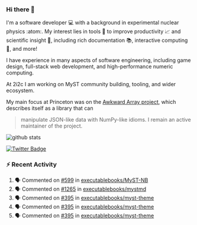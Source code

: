 ### Hi there 👋 

I'm a software developer 💻 with a background in experimental nuclear physics :atom:. My interest lies in tools :wrench: to improve productivity :chart_with_upwards_trend: and scientific insight :telescope:, including rich documentation 📚, interactive computing 🧮, and more! 

I have experience in many aspects of software engineering, including game design, full-stack web development, and high-performance numeric computing. 

At 2i2c I am working on MyST community building, tooling, and wider ecosystem. 

My main focus at Princeton was on the [Awkward Array project](awkward-array.org/), which describes itself as a library that can 
> manipulate JSON-like data with NumPy-like idioms. I remain an active maintainer of the project. 

![github stats](https://github-readme-stats.vercel.app/api?username=agoose77&show_icons=true&hide_rank=true&hide_title=true&bg_color=30,e76445,904e95&text_color=efe3ec&icon_color=efe3ec)
<!--
**agoose77/agoose77** is a ✨ _special_ ✨ repository because its `README.md` (this file) appears on your GitHub profile.

Here are some ideas to get you started:

- 🔭 I’m currently working on ...
- 🌱 I’m currently learning ...
- 👯 I’m looking to collaborate on ...
- 🤔 I’m looking for help with ...
- 💬 Ask me about ...
- 📫 How to reach me: ...
- 😄 Pronouns: ...
- ⚡ Fun fact: ...
-->

[![Twitter Badge](https://img.shields.io/twitter/follow/agoose77?style=flat-square&logo=Twitter&logoColor=white&color=cornflowerblue)](https://twitter.com/agoose77)

### :zap: Recent Activity

<!--START_SECTION:activity-->
1. 🗣 Commented on [#599](https://github.com/executablebooks/MyST-NB/pull/599#issuecomment-2143404288) in [executablebooks/MyST-NB](https://github.com/executablebooks/MyST-NB)
2. 🗣 Commented on [#1265](https://github.com/executablebooks/mystmd/issues/1265#issuecomment-2143404051) in [executablebooks/mystmd](https://github.com/executablebooks/mystmd)
3. 🗣 Commented on [#395](https://github.com/executablebooks/myst-theme/pull/395#issuecomment-2143402869) in [executablebooks/myst-theme](https://github.com/executablebooks/myst-theme)
4. 🗣 Commented on [#395](https://github.com/executablebooks/myst-theme/pull/395#issuecomment-2143001282) in [executablebooks/myst-theme](https://github.com/executablebooks/myst-theme)
5. 🗣 Commented on [#395](https://github.com/executablebooks/myst-theme/pull/395#issuecomment-2143000551) in [executablebooks/myst-theme](https://github.com/executablebooks/myst-theme)
<!--END_SECTION:activity-->
